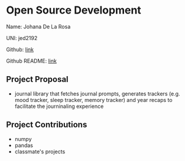 # Open Source Development

Name: Johana De La Rosa

UNI: jed2192

Github: [link](https://github.com/jedlr)

Github README: [link](https://github.com/jedlr/jedlr/blob/main/README.md)


## Project Proposal
* journal library that fetches journal prompts, generates trackers (e.g. mood tracker, sleep tracker, memory tracker) and year recaps to facilitate the journinaling experience 

## Project Contributions
* numpy
* pandas
* classmate's projects

